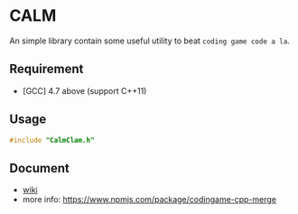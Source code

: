 # CALM

An simple library contain some useful utility to beat `coding game code a la`.

## Requirement

- [GCC] 4.7 above (support C++11)

## Usage

```c++
#include "CalmClam.h"
```

## Document

- [wiki](https://hackmd.io/@TPPG2/HyvEG8NXc)
- more info: https://www.npmjs.com/package/codingame-cpp-merge
